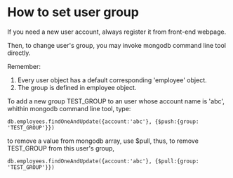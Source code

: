 # How to set user group

If you need a new user account, always register it from front-end webpage.

Then, to change user's group, you may invoke mongodb command line tool directly.

Remember:

1. Every user object has a default corresponding 'employee' object.
2. The group is defined in employee object.

To add a new group TEST_GROUP to an user whose account name is 'abc', whithin mongodb command line
tool, type:

```
db.employees.findOneAndUpdate({account:'abc'}, {$push:{group: 'TEST_GROUP'}})
```

to remove a value from mongodb array, use $pull, thus, to remove TEST_GROUP from this user's group,

```
db.employees.findOneAndUpdate({account:'abc'}, {$pull:{group: 'TEST_GROUP'}})
```
